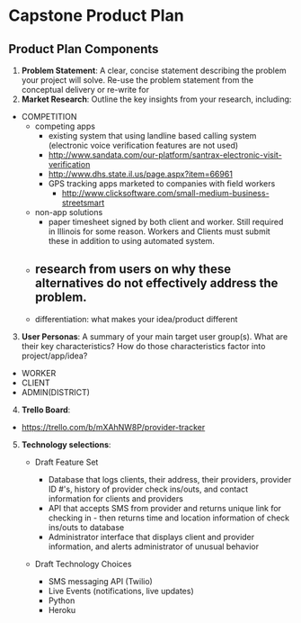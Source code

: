 # Capstone Product Plan

## Product Plan Components
1. __Problem Statement__: A clear, concise statement describing the problem your project will solve. Re-use the problem statement from the conceptual delivery or re-write for
2. __Market Research__: Outline the key insights from your research, including:
  - COMPETITION 
    - competing apps
      - existing system that using landline based calling system (electronic voice verification features are not used) 
      - http://www.sandata.com/our-platform/santrax-electronic-visit-verification
      - http://www.dhs.state.il.us/page.aspx?item=66961
      - GPS tracking apps marketed to companies with field workers
        - http://www.clicksoftware.com/small-medium-business-streetsmart 
    - non-app solutions
      - paper timesheet signed by both client and worker.  Still required in Illinois for some reason.  Workers and Clients must submit          these in addition to using automated system. 
    - research from users on why these alternatives do not effectively address the problem.
      -  
    - differentiation: what makes your idea/product different
3. __User Personas__: A summary of your main target user group(s). What are their key characteristics? How do those characteristics factor into project/app/idea?
  - WORKER
  - CLIENT
  - ADMIN(DISTRICT)
4. __Trello Board__:
  - https://trello.com/b/mXAhNW8P/provider-tracker
5. __Technology selections__:
   - Draft Feature Set

      * Database that logs clients, their address, their providers, provider ID #'s, history of provider check ins/outs, and contact         information for clients and providers
      * API that accepts SMS from provider and returns unique link for checking in - then returns time and location information of           check ins/outs to database
      * Administrator interface that displays client and provider information, and alerts administrator of unusual behavior

   - Draft Technology Choices
      * SMS messaging API (Twilio)
      * Live Events (notifications, live updates)
      * Python
      * Heroku
